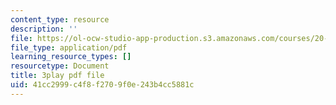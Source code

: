 ```yaml
---
content_type: resource
description: ''
file: https://ol-ocw-studio-app-production.s3.amazonaws.com/courses/20-219-becoming-the-next-bill-nye-writing-and-hosting-the-educational-show-january-iap-2015/41cc2999c4f8f2709f0e243b4cc5881c_6lUGb3VIPmY.pdf
file_type: application/pdf
learning_resource_types: []
resourcetype: Document
title: 3play pdf file
uid: 41cc2999-c4f8-f270-9f0e-243b4cc5881c
---
```


